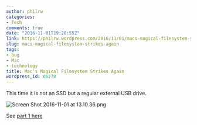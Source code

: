 ```yaml
---
author: philrw
categories:
- Tech
comments: true
date: "2016-11-01T19:28:55Z"
link: https://philrw.wordpress.com/2016/11/01/macs-magical-filesystem-strikes-again/
slug: macs-magical-filesystem-strikes-again
tags:
- bug
- Mac
- technology
title: Mac's Magical Filesystem Strikes Again
wordpress_id: 86278
---
```


This time it is not an SSD but a regular external USB drive.

![Screen Shot 2016-11-01 at 13.10.36.png](https://philrw.files.wordpress.com/2016/11/screen-shot-2016-11-01-at-13-10-36.png)

See [part 1 here](https://philrw.wordpress.com/2012/03/23/the-magical-macbook-air/)
